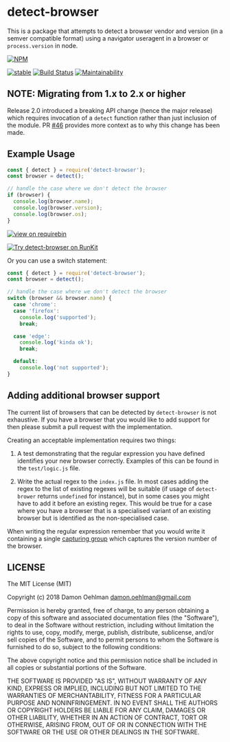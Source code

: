 # detect-browser

This is a package that attempts to detect a browser vendor and version (in
a semver compatible format) using a navigator useragent in a browser or
`process.version` in node.

[![NPM](https://nodei.co/npm/detect-browser.png)](https://nodei.co/npm/detect-browser/)

[![stable](https://img.shields.io/badge/stability-stable-green.svg)](https://github.com/dominictarr/stability#stable) [![Build Status](https://api.travis-ci.org/DamonOehlman/detect-browser.svg?branch=master)](https://travis-ci.org/DamonOehlman/detect-browser) [![Maintainability](https://api.codeclimate.com/v1/badges/84947fce3f3b06da69d0/maintainability)](https://codeclimate.com/github/DamonOehlman/detect-browser/maintainability)

## NOTE: Migrating from 1.x to 2.x or higher

Release 2.0 introduced a breaking API change (hence the major release)
which requires invocation of a `detect` function rather than just inclusion of
the module. PR [#46](https://github.com/DamonOehlman/detect-browser/pull/46)
provides more context as to why this change has been made.

## Example Usage

```js
const { detect } = require('detect-browser');
const browser = detect();

// handle the case where we don't detect the browser
if (browser) {
  console.log(browser.name);
  console.log(browser.version);
  console.log(browser.os);
}
```

[![view on requirebin](http://requirebin.com/badge.png)](http://requirebin.com/?gist=DamonOehlman/a96b45bc4614b23671eac8721b781deb)

[![Try detect-browser on RunKit](https://badge.runkitcdn.com/detect-browser.svg)](https://runkit.com/damonoehlman/detect-browser-node-example)

Or you can use a switch statement:

```js
const { detect } = require('detect-browser');
const browser = detect();

// handle the case where we don't detect the browser
switch (browser && browser.name) {
  case 'chrome':
  case 'firefox':
    console.log('supported');
    break;

  case 'edge':
    console.log('kinda ok');
    break;

  default:
    console.log('not supported');
}
```

## Adding additional browser support

The current list of browsers that can be detected by `detect-browser` is
not exhaustive. If you have a browser that you would like to add support for
then please submit a pull request with the implementation.

Creating an acceptable implementation requires two things:

1. A test demonstrating that the regular expression you have defined identifies
your new browser correctly. Examples of this can be found in the
`test/logic.js` file.


2)  Write the actual regex to the `index.js` file. In most cases adding
    the regex to the list of existing regexes will be suitable (if usage of `detect-brower`
    returns `undefined` for instance), but in some cases you might have to add it before
    an existing regex. This would be true for a case where you have a browser that
    is a specialised variant of an existing browser but is identified as the
    non-specialised case.

When writing the regular expression remember that you would write it containing a
single [capturing group](https://regexone.com/lesson/capturing_groups) which
captures the version number of the browser.

## LICENSE

The MIT License (MIT)

Copyright (c) 2018 Damon Oehlman <damon.oehlman@gmail.com>

Permission is hereby granted, free of charge, to any person obtaining a copy
of this software and associated documentation files (the "Software"), to deal
in the Software without restriction, including without limitation the rights
to use, copy, modify, merge, publish, distribute, sublicense, and/or sell
copies of the Software, and to permit persons to whom the Software is
furnished to do so, subject to the following conditions:

The above copyright notice and this permission notice shall be included in all
copies or substantial portions of the Software.

THE SOFTWARE IS PROVIDED "AS IS", WITHOUT WARRANTY OF ANY KIND, EXPRESS OR
IMPLIED, INCLUDING BUT NOT LIMITED TO THE WARRANTIES OF MERCHANTABILITY,
FITNESS FOR A PARTICULAR PURPOSE AND NONINFRINGEMENT. IN NO EVENT SHALL THE
AUTHORS OR COPYRIGHT HOLDERS BE LIABLE FOR ANY CLAIM, DAMAGES OR OTHER
LIABILITY, WHETHER IN AN ACTION OF CONTRACT, TORT OR OTHERWISE, ARISING FROM,
OUT OF OR IN CONNECTION WITH THE SOFTWARE OR THE USE OR OTHER DEALINGS IN THE
SOFTWARE.


